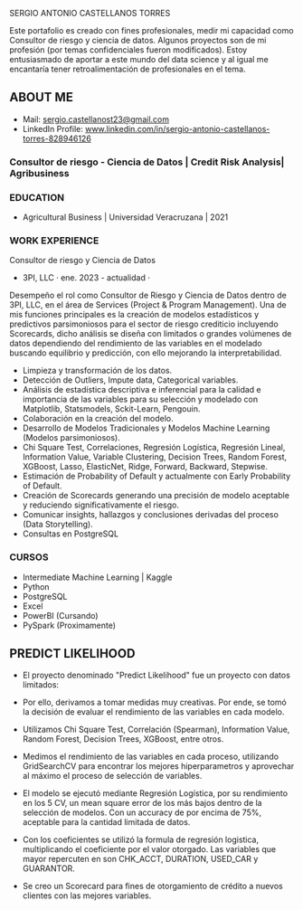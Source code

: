 SERGIO ANTONIO CASTELLANOS TORRES

Este portafolio es creado con fines profesionales, medir mi capacidad como Consultor de riesgo y ciencia de datos. Algunos proyectos son de mi profesión (por temas confidenciales fueron modificados).
Estoy entusiasmado de aportar a este mundo del data science y al igual me encantaría tener retroalimentación de profesionales en el tema.

## ABOUT ME
- Mail: sergio.castellanost23@gmail.com
- LinkedIn Profile: www.linkedin.com/in/sergio-antonio-castellanos-torres-828946126

### Consultor de riesgo - Ciencia de Datos | Credit Risk Analysis| Agribusiness

### EDUCATION
- Agricultural Business | Universidad Veracruzana | 2021

### WORK EXPERIENCE 
 
Consultor de riesgo y Ciencia de Datos 
- 3PI, LLC · ene. 2023 - actualidad ·

Desempeño el rol como Consultor de Riesgo y Ciencia de Datos dentro de 3PI, LLC, en el área de Services (Project & Program Management). Una de mis funciones principales es la creación de modelos estadísticos y predictivos parsimoniosos para el sector de riesgo crediticio incluyendo Scorecards, dicho análisis se diseña con limitados o grandes volúmenes de datos dependiendo del rendimiento de las variables en el modelado buscando equilibrio y predicción, con ello mejorando la interpretabilidad.

- Limpieza y transformación de los datos.
- Detección de Outliers, Impute data, Categorical variables.
- Análisis de estadística descriptiva e inferencial para la calidad e importancia de las variables para su selección y modelado con Matplotlib, Statsmodels, Sckit-Learn, Pengouin. 
- Colaboración en la creación del modelo.
- Desarrollo de Modelos Tradicionales y Modelos Machine Learning (Modelos parsimoniosos).
- Chi Square Test, Correlaciones, Regresión Logística, Regresión Lineal, Information Value, Variable Clustering, Decision Trees, Random Forest, XGBoost, Lasso, ElasticNet, Ridge, Forward, Backward, Stepwise.
- Estimación de Probability of Default y actualmente con Early Probability of Default. 
- Creación de Scorecards generando una precisión de modelo aceptable y reduciendo significativamente el riesgo.
- Comunicar insights, hallazgos y conclusiones derivadas del proceso (Data Storytelling).
- Consultas en PostgreSQL

### CURSOS
- Intermediate Machine Learning | Kaggle
- Python
- PostgreSQL
- Excel
- PowerBI (Cursando)
- PySpark (Proximamente)


## PREDICT LIKELIHOOD

- El proyecto denominado "Predict Likelihood" fue un proyecto con datos limitados:

- Por ello, derivamos a tomar medidas muy creativas. Por ende, se tomó la decisión de evaluar el rendimiento de las variables en cada modelo.
- Utilizamos Chi Square Test, Correlación (Spearman), Information Value, Random Forest, Decision Trees, XGBoost, entre otros.
- Medimos el rendimiento de las variables en cada proceso, utilizando GridSearchCV para encontrar los mejores hiperparametros y aprovechar al máximo el proceso de selección de variables.
- El modelo se ejecutó mediante Regresión Logística, por su rendimiento en los 5 CV, un mean square error de los más bajos dentro de la selección de modelos. Con un accuracy de por encima de 75%, aceptable para la cantidad limitada de datos.
- Con los coeficientes se utilizó la formula de regresión logistica, multiplicando el coeficiente por el valor otorgado. Las variables que mayor repercuten en son CHK_ACCT, DURATION, USED_CAR y GUARANTOR.
- Se creo un Scorecard para fines de otorgamiento de crédito a nuevos clientes con las mejores variables.
